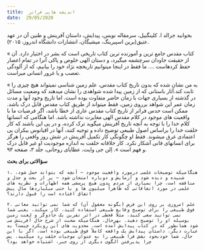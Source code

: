 ```yaml
---
title:  اندیشه هایی فراتر
date:  29/05/2020
---
```


بخوانید جرالد ا. کلینگبیل، سرمقاله نویس، پیدایش، داستان آفرینش و طنین آن در عهد عتیق(برین اسپیرینگ، میشیگان، انتشارات دانشگاه اندروز، ۲۰۱۵).

« کتاب مقدس جامع ترین و آموزنده ترین کتاب تاریخی است که بشر در اختیار دارد. آن از حقیقت جاودان سرچشمه میگیرد، و دستان الهی خلوص و پاکی آنرا در تمام اعصار حفظ کردهاست .... ما فقط در اینجا میتوانیم تاریخچه نژاد خود را بیابیم، که از آلودگی تعصب و یا غرور انسانی مبراست.

« به من نشان شده که بدون تاریخ کتاب مقدس، علم زمین شناسی نمیتواند هیچ چیزی را ثابت کند.آثار باستانی که از زمین پیدا شده شواهدی را نشان میدهند که وضعیت مسائل در گذشته از بسیاری جهات با زمان حاضر متفاوت بوده است. اما تاریخ وجود آنها و مدت زمان عمر این شواهد برروی زمین، فقط میتواند از طریق کتاب مقدس قابل درک باشد. ممکن است حدس فراتر از تاریخ کتاب مقدس عاری از خطا باشد، اگر فرضیات ما با واقعیت های موجود در کلام مقدس الهی مغایرت نداشته باشد. اما هنگامی که انسانها کلام خدا را با توجه به آنچه تاریخ آفرینش میگوید ترک کرده، و در پی این باشند که کار خلقت خدا را براساس اصول طبیعی توضیح داده و توجیه کنند، آنها در اقیانوس بیکران بی اعتمادی غرق میشوند. فقط او چگونگی کار تکمیل آفرینش در شش روز واقعی را هرگز برای انسانهای فانی آشکار نکرد. کار خلاقانه خلقت به اندازه موجودیت او غیر قابل درک و فهم است ». اِلن جی وایت، عطایای روحانی، جلد ۳، صفحه ۹۳.

**سؤالاتی برای بحث**

`۱. هنگامیکه توضیحات علمی درمورد واقعیت موجود – آنچه که بتواند حمل شود، شنیده و دیده شود و آزمایش و دوباره امتحان شود – پر از بحث و جدل و مناقشه است، چرا بسیاری از مردم بدون هیچ پرسشی همه اظهارات و نظریه های علمی در مورد اتفاقاتی که ظاهراً میلیون ها و یا حتی میلیاردها سال پیش اتفاق افتاده است را قبول دارند؟`

`۲. علم امروزی بر روی این فرض (بگونه معقول آن) که شما نمی توانید معانی فوق طبیعی را برای توضیح وقایع طبیعی استفاده کنید، کار میکند. یعنی شما نمی توانید سعی کنید، مثلا قحطی در اثر نفرین یک جادوگر و لعنت زمین بوسیله او را توضیح دهید. بهرحال، هنگامیکه صحبت از شرح حال آفرینش می شود همانطور که در کتاب پیدایش آمده است، محدویت های این رویکرد چیست؟ به عبارت دیگر، داستان پیدایش یک واقعه کاملاً فوق طبیعی بوده است. اگر با این حال، شما خودبخود نقش فرا طبیعی را به عنوان موجبات خلقت رد میکنید، پس چرا پذیرفتن الگوی دیگری از روی جبر، اشتباه خواهد بود؟`